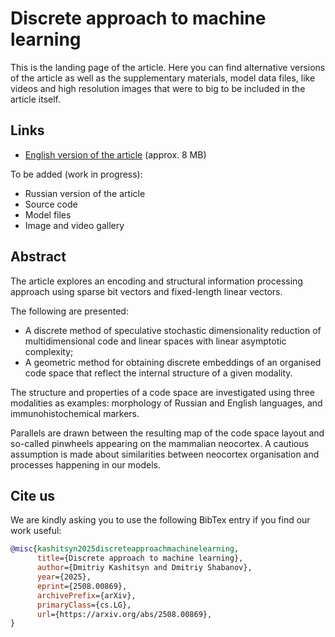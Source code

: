 # Discrete approach to machine learning

This is the landing page of the article. Here you can find alternative versions of the article as well as the supplementary materials, model data files, like videos and high resolution images that were to big to be included in the article itself.

## Links

- [English version of the article](https://arxiv.org/abs/2508.00869) (approx. 8 MB)

To be added (work in progress):
- Russian version of the article
- Source code
- Model files
- Image and video gallery

## Abstract

The article explores an encoding and structural information processing approach using sparse bit vectors and fixed-length linear vectors.

The following are presented:
- A discrete method of speculative stochastic dimensionality reduction of multidimensional code and linear spaces with linear asymptotic complexity;
- A geometric method for obtaining discrete embeddings of an organised code space that reflect the internal structure of a given modality.

The structure and properties of a code space are investigated using three modalities as examples: morphology of Russian and English languages, and immunohistochemical markers.

Parallels are drawn between the resulting map of the code space layout and so-called pinwheels appearing on the mammalian neocortex. A cautious assumption is made about similarities between neocortex organisation and processes happening in our models.

## Cite us

We are kindly asking you to use the following BibTex entry if you find our work useful:

```bib
@misc{kashitsyn2025discreteapproachmachinelearning,
      title={Discrete approach to machine learning}, 
      author={Dmitriy Kashitsyn and Dmitriy Shabanov},
      year={2025},
      eprint={2508.00869},
      archivePrefix={arXiv},
      primaryClass={cs.LG},
      url={https://arxiv.org/abs/2508.00869}, 
}
```
